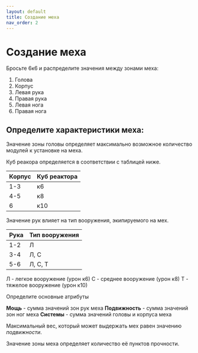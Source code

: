```yaml
---
layout: default
title: Создание меха
nav_order: 2
---
```



# Создание меха

Бросьте 6к6 и распределите значения между зонами меха:  
1. Голова  
2. Корпус  
3. Левая рука  
4. Правая рука  
5. Левая нога  
6. Правая нога  

## Определите характеристики меха:  

Значение зоны головы определяет максимально возможное количество модулей к установке на меха.  

Куб реакора определяется в соответствии с таблицей ниже.  

Корпус|Куб реактора
---|---
1-3|к6
4-5|к8
6|к10

Значение рук влияет на тип вооружения, экипируемого на мех.  

Рука|Тип вооружения
---|---
1-2|Л
3-4|Л, С
5-6|Л, С, Т

Л - легкое вооружение (урон к6)
С - среднее вооружение (урон к8)
Т - тяжелое вооружение (урон к10)

Определите основные атрибуты

**Мощь** - сумма значений зон рук меха
**Подвижность** - сумма значений зон ног меха
**Системы** - сумма значений головы и корпуса меха

Максимальный вес, который может выдержать мех равен значению *подвижности*.  

Значение зоны меха определяет количество её пунктов прочности.  